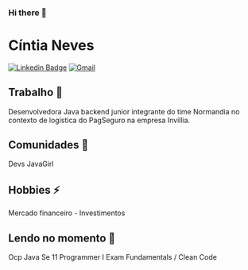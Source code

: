 
<!--
	Here are some ideas to get you started:

- 🔭 I’m currently working on ...
- 🌱 I’m currently learning ...
- 👯 I’m looking to collaborate on ...
- 🤔 I’m looking for help with ...
- 💬 Ask me about ...
- 📫 How to reach me: ...
- 😄 Pronouns: ...
- ⚡ Fun fact: ...
-->
### Hi there 👋

# Cíntia Neves
[![Linkedin Badge](https://img.shields.io/badge/-LinkedIn-blue?style=flat-square&logo=Linkedin&logoColor=white&link=https://www.linkedin.com/in/cintia-neves)](https://www.linkedin.com/in/cintia-neves)
[![Gmail](https://img.shields.io/badge/-Gmail-c14438?style=for-the-badge&logo=Gmail&logoColor=white&link=mailto:mcintia.mcn@gmail.com)](mailto:mcintia.mcn@gmail.com)

## Trabalho 🔭

Desenvolvedora Java backend junior integrante do time Normandia no contexto de logística do PagSeguro na empresa Invillia.

## Comunidades 👯

Devs JavaGirl

## Hobbies ⚡

Mercado financeiro - Investimentos 


## Lendo no momento 🌱

Ocp Java Se 11 Programmer I Exam Fundamentals / Clean Code 

<!--
**CintiaNeves/CintiaNeves** is a ✨ _special_ ✨ repository because its `README.md` (this file) appears on your GitHub profile.


-->

